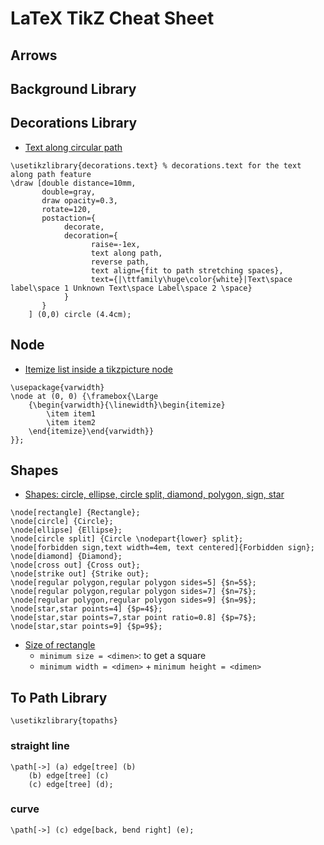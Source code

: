 # LaTeX TikZ Cheat Sheet

## Arrows

## Background Library

## Decorations Library
- [Text along circular path](http://tex.stackexchange.com/a/103918/23098)
```
\usetikzlibrary{decorations.text} % decorations.text for the text along path feature
\draw [double distance=10mm,
       double=gray,
       draw opacity=0.3,
       rotate=120,
       postaction={
            decorate,
            decoration={
                  raise=-1ex,
                  text along path, 
                  reverse path,
                  text align={fit to path stretching spaces},
                  text={|\ttfamily\huge\color{white}|Text\space label\space 1 Unknown Text\space Label\space 2 \space}
            }
       }
    ] (0,0) circle (4.4cm);
```

## Node
- [Itemize list inside a tikzpicture node](http://tex.stackexchange.com/a/220824/23098)
```
\usepackage{varwidth}
\node at (0, 0) {\framebox{\Large
    {\begin{varwidth}{\linewidth}\begin{itemize}
        \item item1
        \item item2
    \end{itemize}\end{varwidth}}
}};
```

## Shapes

- [Shapes: circle, ellipse, circle split, diamond, polygon, sign, star](http://www.texample.net/tikz/examples/node-shapes/)
```
\node[rectangle] {Rectangle}; 
\node[circle] {Circle};
\node[ellipse] {Ellipse};
\node[circle split] {Circle \nodepart{lower} split};
\node[forbidden sign,text width=4em, text centered]{Forbidden sign};
\node[diamond] {Diamond};
\node[cross out] {Cross out};
\node[strike out] {Strike out};
\node[regular polygon,regular polygon sides=5] {$n=5$};
\node[regular polygon,regular polygon sides=7] {$n=7$};
\node[regular polygon,regular polygon sides=9] {$n=9$};
\node[star,star points=4] {$p=4$};
\node[star,star points=7,star point ratio=0.8] {$p=7$};
\node[star,star points=9] {$p=9$};
```
- [Size of rectangle]()
  - `minimum size = <dimen>`: to get a square
  - `minimum width = <dimen>` + `minimum height = <dimen>`


## To Path Library
`\usetikzlibrary{topaths}`

### straight line
```
\path[->] (a) edge[tree] (b)
	(b) edge[tree] (c)
	(c) edge[tree] (d);
```

### curve
`\path[->] (c) edge[back, bend right] (e);`

